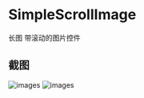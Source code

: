 # SimpleScrollImage
长图 带滚动的图片控件

## 截图
![images](https://github.com/Wiser-Wong/SimpleScrollImage/blob/master/images/scrollImage1.png)
![images](https://github.com/Wiser-Wong/SimpleScrollImage/blob/master/images/scrollImage2.png)
